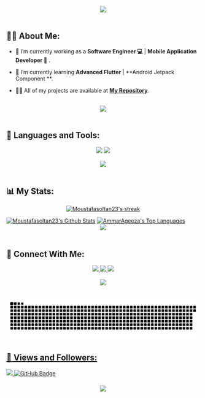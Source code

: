 <div align="center">
    <img src="https://readme-typing-svg.herokuapp.com/?font=Righteous&size=35&center=true&vCenter=true&width=500&height=70&duration=4000&lines=Hi+There!+👋;+I'm+Moustafa+Soltan!+😎;" />
</div>

<br>

## 🙋‍♂️ About Me:

- 🔭 I’m currently working as a **Software Engineer 💻** | **Mobile Application Developer 📱** .

- 🌱 I’m currently learning **Advanced Flutter** | **Android Jetpack Component **.

- 👨‍💻 All of my projects are available at **[My Repository](https://github.com/Moustafasoltan23?tab=repositories)**.

<br>
<div align="center">
    <img src="https://user-images.githubusercontent.com/73097560/115834477-dbab4500-a447-11eb-908a-139a6edaec5c.gif" />
</div>
<br>

## 🚀 Languages and Tools:
<div align="center">
    <img src="https://skillicons.dev/icons?i=flutter,dart,firebase,cpp,java,python,linux,cs,gradle,php" />
    <img src="https://skillicons.dev/icons?i=github,androidstudio,vscode,figma,postman,xd,kotlin " /><br>
</div>

<br>
<div align="center">
    <img src="https://user-images.githubusercontent.com/73097560/115834477-dbab4500-a447-11eb-908a-139a6edaec5c.gif" />
</div>
<br>

## 📊 My Stats:

<p align="center">
    <a href="https://github.com/Moustafasoltan23/github-readme-streak-stats">
        <img title="🔥 Get streak stats for your profile at git.io/streak-stats" alt="Moustafasoltan23's streak" src="https://github-readme-streak-stats.herokuapp.com/?user=Moustafasoltan23&theme=black-ice&hide_border=true&stroke=0000&background=060A0CD0"/>
    </a>
</p>
<a href="https://github.com/Moustafasoltan23/github-readme-stats"><img alt="Moustafasoltan23's Github Stats" src="https://github-readme-stats.vercel.app/api?username=Moustafasoltan23a&show_icons=true&count_private=true&theme=react&hide_border=true&bg_color=0D1117" /></a>
<a href="https://github.com/Moustafasoltan23/github-readme-stats"><img alt="AmmarAgeeza's Top Languages" src="https://github-readme-stats.vercel.app/api/top-langs/?username=Moustafasoltan23&langs_count=8&count_private=true&layout=compact&theme=react&hide_border=true&bg_color=0D1117" /></a>

<br>
<div align="center">
    <img src="https://user-images.githubusercontent.com/73097560/115834477-dbab4500-a447-11eb-908a-139a6edaec5c.gif" />
</div>
<br>

## 🤝 Connect With Me:

<div align="center">
      <a href="https://www.linkedin.com/in/moustafasoltan23/" target="_blank">
        <img src="https://img.shields.io/badge/LinkedIn-0077B5?style=for-the-badge&logo=linkedin&logoColor=white" target="_blank" />
    </a>
  <a href="mailto:moustafasoltan85@gmail.com">
    <img src="https://img.shields.io/badge/Gmail-333333?style=for-the-badge&logo=gmail&logoColor=red" />
  </a>
        <a href="https://drive.google.com/file/d/1SlRRu2bfYHjt-4L7VAcS4wgC7a5rq2o1/view?usp=sharing">
    <img src="https://img.shields.io/badge/Portfolio-0077B5?style=for-the-badge&logoColor=white" />
  
</div>

<br>
<div align="center">
    <img src="https://user-images.githubusercontent.com/73097560/115834477-dbab4500-a447-11eb-908a-139a6edaec5c.gif" />
</div>
<br>

![snake gif](https://github.com/TekyaygilFethi/TekyaygilFethi/blob/output/github-contribution-grid-snake.svg)

## 💜 Views and Followers:

<a href="https://github.com/Moustafasoltan23/github-profile-views-counter">
    <img src="https://komarev.com/ghpvc/?username=Moustafasoltan23">
</a>
<a href="https://github.com/Moustafasoltan23?tab=followers"><img src="https://img.shields.io/github/followers/Moustafasoltan23?label=Followers&style=social" alt="GitHub Badge"></a>
<h3 align="center">
    <img src="https://readme-typing-svg.herokuapp.com/?font=Righteous&size=25&center=true&vCenter=true&width=500&height=70&duration=4000&lines=Thanks+for+visiting!+❤️;+Shoot+me+a+message+on+Linkedin!;I'm+Long+Life+Learner">
</h3>

<br/>
